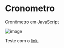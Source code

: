 # Cronometro
Cronômetro em JavaScript

![image](https://user-images.githubusercontent.com/100444673/189433485-85ae8a94-806c-4d8e-a48f-7b9346da1d81.png)

Teste com o [link](https://hudsonretonde.github.io/Cronometro/).
